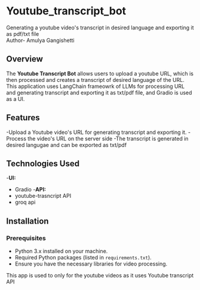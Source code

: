 # Youtube_transcript_bot
Generating a youtube video's transcript in desired language and exporting it as pdf/txt file
<br>
Author- Amulya Gangishetti
## Overview
The **Youtube Transcript Bot** allows users to upload a youtube URL, which is then processed and creates a transcript of desired language of the URL. This application uses LangChain frameowrk of LLMs for processing URL and generating transcript and exporting it as txt/pdf file, and Gradio is used as a UI.

## Features

-Upload a Youtube video's URL for generating transcript and exporting it.
-Process the video's URL on the server side
-The transcript is generated in desired langugae and can be exported as txt/pdf 

## Technologies Used
-**UI:**
  - Gradio
-**API:**
  - youtube-trasncript API
  - groq api

## Installation

### Prerequisites
- Python 3.x installed on your machine.
- Required Python packages (listed in `requirements.txt`).
- Ensure you have the necessary libraries for video processing.

This app is used to only for the youtube videos as it uses Youtube transcript API
